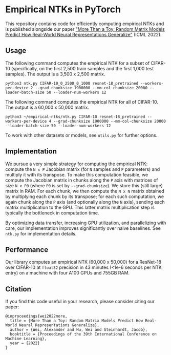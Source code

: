# Empirical NTKs in PyTorch

This repository contains code for efficiently computing empirical NTKs and is published alongside our paper ["More Than a Toy: Random Matrix Models Predict How Real-World Neural Representations Generalize"](https://arxiv.org/abs/2203.06176) (ICML 2022).

## Usage

The following command computes the empirical NTK for a subset of CIFAR-10 (specifically, on the first 2,500 train samples and the first 1,000 test samples). The output is a 3,500 x 2,500 matrix.
```
python3 ntk.py CIFAR-10_0_2500_0_1000 resnet-18_pretrained --workers-per-device 2 --grad-chunksize 1900000 --mm-col-chunksize 20000 --loader-batch-size 50 --loader-num-workers 12
```

The following command computes the empirical NTK for all of CIFAR-10. The output is a 60,000 x 50,000 matrix.
```
python3 ~/empirical-ntks/ntk.py CIFAR-10 resnet-18_pretrained --workers-per-device 4 --grad-chunksize 1900000 --mm-col-chunksize 20000 --loader-batch-size 50 --loader-num-workers 12
```

To work with other datasets or models, see `utils.py` for further options.


## Implementation

We pursue a very simple strategy for computing the empirical NTK: compute the `N x P` Jacobian matrix (for `N` samples and `P` parameters) and multiply it with its transpose. To make this computation feasible, we compute the Jacobian matrix in chunks along the `P` axis with matrices of size `N x P0` (where `P0` is set by `--grad-chunksize`). We store this (still large) matrix in RAM. For each chunk, we then compute the `N x N` matrix obtained by multiplying each chunk by its transpose; for each such computation, we again chunk along the `P` axis (and optionally along the `N` axis), sending each matrix multiplication to the GPU. This latter matrix multiplication step is typically the bottleneck in computation time.

By optimizing data transfer, increasing GPU utilization, and parallelizing with care, our implementation improves significantly over naive baselines. See `ntk.py` for implementation details.

## Performance

Our library computes an empirical NTK (60,000 x 50,000) for a ResNet-18 over CIFAR-10 at `float32` precision in 43 minutes (<1e-6 seconds per NTK entry) on a machine with four A100 GPUs and 755GB RAM.

## Citation

If you find this code useful in your research, please consider citing our paper:
```
@inproceedings{wei2022more,
  title = {More Than a Toy: Random Matrix Models Predict How Real-World Neural Representations Generalize},
  author = {Wei, Alexander and Hu, Wei and Steinhardt, Jacob},
  booktitle = {Proceedings of the 39th International Conference on Machine Learning},
  year = {2022}
}
```

